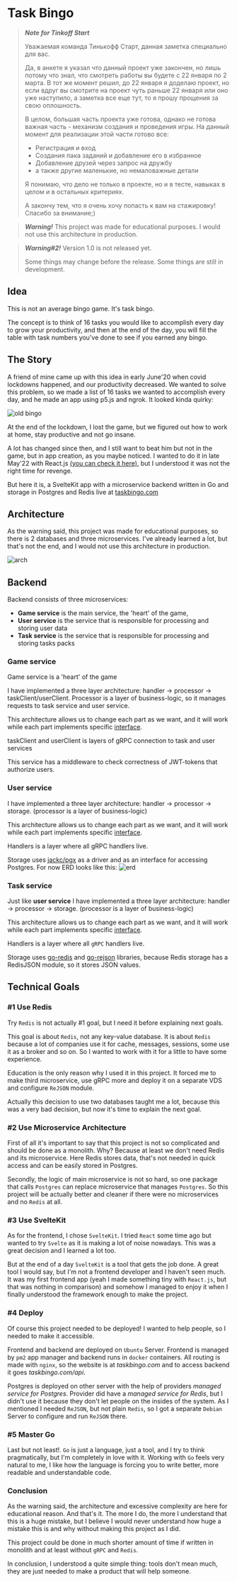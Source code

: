# Task Bingo

> ***Note for Tinkoff Start***
> 
> Уважаемая команда Тинькофф Старт, данная заметка специально для вас.  
> 
> Да, в анкете я указал что данный проект уже закончен, но лишь потому что знал, 
> что смотреть работы вы будете с 22 января по 2 марта. 
> В тот же момент решил, до 22 января я доделаю проект, но если вдруг вы смотрите на проект чуть 
> раньше 22 января или оно уже наступило, а заметка все еще тут, то я прошу прощения за свою оплошность.
> 
> В целом, большая часть проекта уже готова, однако не готова важная часть - механизм создания и проведения игры. 
> На данный момент для реализации этой части готово все:
> * Регистрация и вход
> * Создания пака заданий и добавление его в избранное
> * Добавление друзей через запрос на дружбу
> * а также другие маленькие, но немаловажные детали
> 
> Я понимаю, что дело не только в проекте, но и в тесте, навыках в целом и в остальных критериях.
> 
> А закончу тем, что я очень хочу попасть к вам на стажировку! Спасибо за внимание;)

> ***Warning!*** This project was made for educational purposes. I would not use this architecture in production.

> ***Warning#2!*** Version 1.0 is not released yet. 
> 
> Some things may change before the release. Some things are still in development.

## Idea

This is not an average bingo game. It's task bingo.

The concept is to think of 16 tasks you would like to accomplish every day to grow your productivity, and then
at the end of the day, you will fill the table with task numbers you've done to see if you earned any bingo.

## The Story

A friend of mine came up with this idea in early June'20 when covid lockdowns happened, and our productivity decreased. 
We wanted to solve this problem, so we made a list of 16 tasks we wanted to accomplish every day, and he made an app 
using p5.js and ngrok. It looked kinda quirky: 

![old bingo](./desk/oldBingo.png)

At the end of the lockdown, I lost the game, but we figured out how to work at home, stay productive and not go insane.

A lot has changed since then, and I still want to beat him but not in the game, but in app creation, as you maybe noticed. 
I wanted to do it in late May'22 with React.js [(you can check it here)](https://github.com/dupreehkuda/ReactiveBingo), 
but I understood it was not the right time for revenge.

But here it is, a SvelteKit app with a microservice backend written in Go and storage in Postgres and Redis 
live at [taskbingo.com](https://taskbingo.com)

## Architecture

As the warning said, this project was made for educational purposes, so there is 2 databases and three microservices.
I've already learned a lot, but that's not the end, and I would not use this architecture in production.

![arch](./desk/TaskBingoArchitecture.jpg)

## Backend

Backend consists of three microservices: 
 - **Game service** is the main service, the 'heart' of the game, 
 - **User service** is the service that is responsible for processing and storing user data
 - **Task service** is the service that is responsible for processing and storing tasks packs

### Game service

Game service is a 'heart' of the game

I have implemented a three layer architecture: handler -> processor -> taskClient/userClient.
Processor is a layer of business-logic, so it manages requests to task service and user service.

This architecture allows us to change each part as we want, and it will work while each part implements specific
[interface](./game-service/internal/interfaces/interfaces.go).

taskClient and userClient is layers of gRPC connection to task and user services

This service has a middleware to check correctness of JWT-tokens that authorize users.

### User service

I have implemented a three layer architecture: handler -> processor -> storage. 
(processor is a layer of business-logic)

This architecture allows us to change each part as we want, and it will work while each part implements specific 
[interface](./user-data-service/internal/interfaces/interfaces.go).

Handlers is a layer where all gRPC handlers live.

Storage uses [jackc/pgx](https://github.com/jackc/pgx) as a driver and as an interface for accessing Postgres.
For now ERD looks like this:
![erd](./desk/user_erd.png)

### Task service

Just like **user service** I have implemented a three layer architecture: handler -> processor -> storage. 
(processor is a layer of business-logic)

This architecture allows us to change each part as we want, and it will work while each part implements specific 
[interface](./task-data-service/internal/interfaces/interfaces.go).

Handlers is a layer where all `gRPC` handlers live.

Storage uses [go-redis](https://github.com/go-redis/redis) and [go-rejson](https://github.com/nitishm/go-rejson) libraries, 
because Redis storage has a RedisJSON module, so it stores JSON values.

## Technical Goals

### #1 Use Redis

Try `Redis` is not actually #1 goal, but I need it before explaining next goals.

This goal is about `Redis`, not any key-value database. It is about `Redis` because a lot of companies use it for
cache, messages, sessions, some use it as a broker and so on. So I wanted to work with it for a little to have some experience.

Education is the only reason why I used it in this project.
It forced me to make third microservice, use gRPC more and deploy it on a separate VDS and configure `ReJSON` module.

Actually this decision to use two databases taught me a lot, because this was a very bad decision,
but now it's time to explain the next goal.

### #2 Use Microservice Architecture

First of all it's important to say that this project is not so complicated and should be done as a monolith. Why?
Because at least we don't need Redis and its microservice. Here Redis stores data, that's not needed in quick access
and can be easily stored in Postgres.

Secondly, the logic of main microservice is not so hard, so one package that calls `Postgres` can replace microservice that manages `Postgres`.
So this project will be actually better and cleaner if there were no microservices and no `Redis` at all.

### #3 Use SvelteKit

As for the frontend, I chose `SvelteKit`. I tried `React` some time ago but wanted to try `Svelte` as it is making a lot of noise nowadays.
This was a great decision and I learned a lot too.

But at the end of a day `SvelteKit` is a tool that gets the job done. A great tool I would say, but I'm not a frontend developer and I
haven't seen much. It was my first frontend app (yeah I made something tiny with `React.js`, but that was nothing in comparison) and
somehow I managed to enjoy it when I finally understood the framework enough to make the project.

### #4 Deploy

Of course this project needed to be deployed! I wanted to help people, so I needed to make it accessible.

Frontend and backend are deployed on `Ubuntu` Server. Frontend is managed by `pm2` app manager and backend runs in `docker` containers.
All routing is made with `nginx`, so the website is at *taskbingo.com* and to access backend it goes *taskbingo.com/api*.

Postgres is deployed on other server with the help of providers *managed service for Postgres*.
Provider did have a *managed service for Redis*, but I didn't use it because they don't let people on the insides of the system.
As I mentioned I needed `ReJSON`, but not plain `Redis`, so I got a separate `Debian` Server to configure and run `ReJSON` there.

### #5 Master Go

Last but not least!. `Go` is just a language, just a tool, and I try to think pragmatically, but I'm completely in love with it.
Working with `Go` feels very natural to me, I like how the language is forcing you to write better, more readable and understandable code.

### Conclusion

As the warning said, the architecture and excessive complexity are here for educational reason. And that's it.
The more I do, the more I understand that this is a huge mistake, but I believe I would never understand
how huge a mistake this is and why without making this project as I did.

This project could be done in much shorter amount of time if written in monolith and at least without `gRPC` and `Redis`.

In conclusion, I understood a quite simple thing: tools don't mean much, they are just needed to make a product that will help someone.